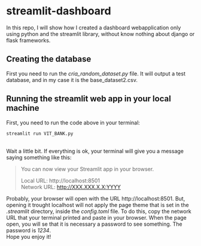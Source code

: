 # streamlit-dashboard
 In this repo, I will show how I created a dashboard webapplication only using python and the streamlit library, without know nothing about django or flask frameworks.
 
 ## Creating the database
 First you need to run the *cria_random_dataset.py* file. It will output a test database, and in my case it is the base_dataset2.csv.
 
 ## Running the streamlit web app in your local machine
First, you need to run the code above in your terminal: 
 <br>
 ```
 streamlit run VIT_BANK.py
 ```
 <br>
Wait a little bit. If everything is ok, your terminal will give you a message saying something like this:

> You can now view your Streamlit app in your browser. <br>
> 
>  Local URL: http://localhost:8501 <br>
>  Network URL: http://XXX.XXX.X.X:YYYY

Probably, your browser will open with the URL http://localhost:8501. But, opening it trought localhost will not apply the page theme that is set in the *.streamlit* directory, inside the *config.toml* file. To do this, copy the network URL that your terminal printed and paste in your browser. When the page open, you will se that it is necessary a password to see something. The password is *1234*.
<br>
Hope you enjoy it!
